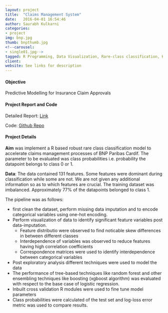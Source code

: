 ```yaml
---
layout: project
title:  "Claims Management System"
date:   2016-04-01 16:54:46
author: Saurabh Kulkarni
categories:
- project
img: bnp.jpg
thumb: bnpthumb.jpg
<!--carousel:
- single01.jpg-->
tagged: R Programming, Data Visualization, Rare-class classification, Kaggle
client: 
website: See links for description
---
```

#### Objective
Predictive Modelling for Insurance Claim Approvals

#### Project Report and Code
Detailed Report:
[Link](../assets/writeups/Insurance-Claims-Classification-Report.pdf)

Code:
[Github Repo](https://github.com/saurabhkulkarni2312/R-Projects/tree/master/BNP-Paribas-Claims-Management)

#### Project Details
**Aim** was implement a R based robust rare class classification model to accelerate claims management processes of BNP Paribas Cardif. The parameter to be evaluated was class probabilities i.e. probability the datapoint belongs to class 0 or 1. 

**Data**: The data contained 131 features. Some features were dominant during classification while some are not. We are not given any additional information so as to which features are crucial. The training dataset was imbalanced. Approximately 77% of the datapoints belonged to class 1.

The pipeline was as follows: 
- first clean the dataset, perform missing data imputation and to encode categorical variables using one-hot encoding. 
- Perform visualization of data to identify significant feature variables post data-imputation.
    - Feature distributio  were observed to find noticable skew differences in between different classes
    - Interdependence of variables was observed to reduce features having high correlation coefficients
    - Correspondence matrices were used to identify interdependence between categorical variables
- Post exploratory analysis different techniques were used to model the data
- The performance of tree-based techniques like random forest and other ensembling techniques like boosting (xgboost algorithm) was evaluated with respect to the base case of logistic regression. 
- Inbuilt cross validation R modules were used to fine tune model parameters
- Class probabilities were calculated of the test set and log-loss error metric was used to compare results.